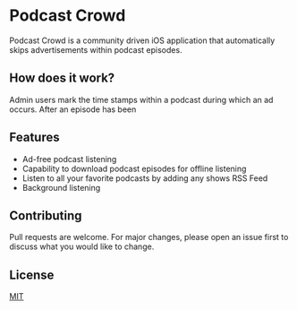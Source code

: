 # Podcast Crowd

Podcast Crowd is a community driven iOS application that automatically skips advertisements within podcast episodes.

## How does it work?
Admin users mark the time stamps within a podcast during which an ad occurs. After an episode has been 

## Features
* Ad-free podcast listening
* Capability to download podcast episodes for offline listening
* Listen to all your favorite podcasts by adding any shows RSS Feed
* Background listening


## Contributing
Pull requests are welcome. For major changes, please open an issue first to discuss what you would like to change.


## License
[MIT](https://choosealicense.com/licenses/mit/)
